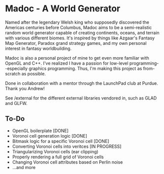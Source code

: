 # Madoc - A World Generator
Named after the legendary Welsh king who supposedly discovered the Americas centuries before Columbus, Madoc aims to be a semi-realistic random world generator capable of creating continents, oceans, and terrain with various different biomes. It's inspired by things like Azgaar's Fantasy Map Generator, Paradox grand strategy games, and my own personal interest in fantasy worldbuilding.

Madoc is also a personal project of mine to get even more familiar with OpenGL and C++. I've realized I have a passion for low-level programming--especially graphics programming. Thus, I'm making this project as from-scratch as possible.

Done in collaboration with a mentor through the LaunchPad club at Purdue. Thank you Andrew!

See /external for the different external libraries vendored in, such as GLAD and GLFW.
## To-Do
- OpenGL boilerplate [DONE]
- Voronoi cell generation logic [DONE]
- Bitmask logic for a specific Voronoi cell [DONE]
- Converting Voronoi cells into veritces [IN PROGRESS]
- Triangularizing Voronoi cells (ear clipping)
- Properly rendering a full grid of Voronoi cells
- Changing Voronoi cell attributes based on Perlin noise
- ...and more
